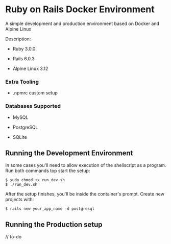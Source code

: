 # Ruby on Rails Docker Environment

A simple development and production environment based on Docker and Alpine Linux

Description:

* Ruby 3.0.0

* Rails 6.0.3

* Alpine Linux 3.12


### Extra Tooling

* .npmrc custom setup


### Databases Supported

* MySQL

* PostgreSQL

* SQLite

## Running the Development Environment

In some cases you'll need to allow execution of the shellscript as a program. Run both commands top start the setup:

```console
$ sudo chmod +x run_dev.sh
$ ./run_dev.sh
```

After the setup finishes, you'll be inside the container's prompt. Create new projects with:

```console
$ rails new your_app_name -d postgresql
```


## Running the Production setup


// to-do
